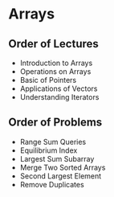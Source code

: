 # Arrays
## Order of Lectures
- Introduction to Arrays
- Operations on Arrays
- Basic of Pointers
- Applications of Vectors
- Understanding Iterators

## Order of Problems
- Range Sum Queries
- Equilibrium Index
- Largest Sum Subarray
- Merge Two Sorted Arrays
- Second Largest Element
- Remove Duplicates